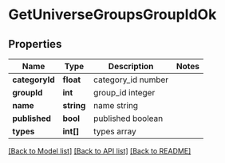 # GetUniverseGroupsGroupIdOk

## Properties
Name | Type | Description | Notes
------------ | ------------- | ------------- | -------------
**categoryId** | **float** | category_id number | 
**groupId** | **int** | group_id integer | 
**name** | **string** | name string | 
**published** | **bool** | published boolean | 
**types** | **int[]** | types array | 

[[Back to Model list]](../README.md#documentation-for-models) [[Back to API list]](../README.md#documentation-for-api-endpoints) [[Back to README]](../README.md)


